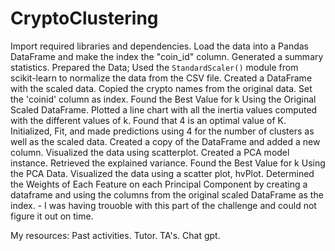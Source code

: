 # CryptoClustering
Import required libraries and dependencies.
Load the data into a Pandas DataFrame and make the index the "coin_id" column.
Generated a summary statistics.
Prepared the Data; Used the `StandardScaler()` module from scikit-learn to normalize the data from the CSV file.
Created a DataFrame with the scaled data.
Copied the crypto names from the original data.
Set the 'coinid' column as index.
Found the Best Value for k Using the Original Scaled DataFrame.
Plotted a line chart with all the inertia values computed with the different values of k.
Found that 4 is an optimal value of K.
Initialized, Fit, and made predictions using 4 for the number of clusters as well as the scaled data. 
Created a copy of the DataFrame and added a new column. 
Visualized the data using scatterplot. 
Created a PCA model instance.
Retrieved the explained variance. 
Found the Best Value for k Using the PCA Data.
Visualized the data using a scatter plot, hvPlot.
Determined the Weights of Each Feature on each Principal Component by creating a dataframe and using the columns from the original scaled DataFrame as the index. - I was having trouoble with this part of the challenge and could not figure it out on time. 

My resources: 
Past activities.
Tutor.
TA's.
Chat gpt.
